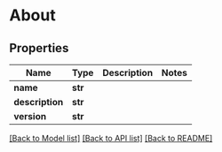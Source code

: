 # About

## Properties
Name | Type | Description | Notes
------------ | ------------- | ------------- | -------------
**name** | **str** |  | 
**description** | **str** |  | 
**version** | **str** |  | 

[[Back to Model list]](../README.md#documentation-for-models) [[Back to API list]](../README.md#documentation-for-api-endpoints) [[Back to README]](../README.md)

